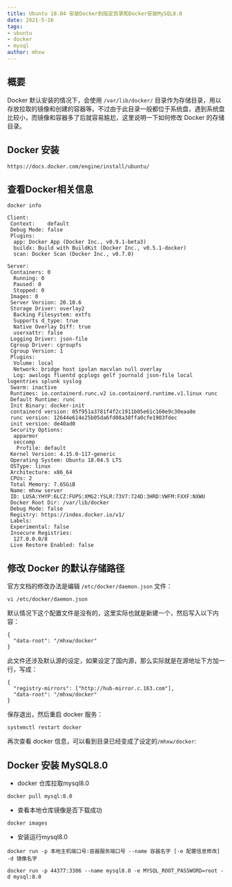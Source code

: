 ```yaml
---
title: Ubuntu 18.04 安装Docker到指定目录和Docker安装MySQL8.0
date: 2021-5-16
tags:
- ubuntu
- docker
- mysql
author: mhxw
---
```


## 概要

Docker 默认安装的情况下，会使用 `/var/lib/docker/` 目录作为存储目录，用以存放拉取的镜像和创建的容器等。不过由于此目录一般都位于系统盘，遇到系统盘比较小，而镜像和容器多了后就容易尴尬，这里说明一下如何修改 Docker 的存储目录。

## Docker 安装

```shell
https://docs.docker.com/engine/install/ubuntu/
```

## 查看Docker相关信息

```
docker info
```

```shell
Client:
 Context:    default
 Debug Mode: false
 Plugins:
  app: Docker App (Docker Inc., v0.9.1-beta3)
  buildx: Build with BuildKit (Docker Inc., v0.5.1-docker)
  scan: Docker Scan (Docker Inc., v0.7.0)

Server:
 Containers: 0
  Running: 0
  Paused: 0
  Stopped: 0
 Images: 0
 Server Version: 20.10.6
 Storage Driver: overlay2
  Backing Filesystem: extfs
  Supports d_type: true
  Native Overlay Diff: true
  userxattr: false
 Logging Driver: json-file
 Cgroup Driver: cgroupfs
 Cgroup Version: 1
 Plugins:
  Volume: local
  Network: bridge host ipvlan macvlan null overlay
  Log: awslogs fluentd gcplogs gelf journald json-file local logentries splunk syslog
 Swarm: inactive
 Runtimes: io.containerd.runc.v2 io.containerd.runtime.v1.linux runc
 Default Runtime: runc
 Init Binary: docker-init
 containerd version: 05f951a3781f4f2c1911b05e61c160e9c30eaa8e
 runc version: 12644e614e25b05da6fd08a38ffa0cfe1903fdec
 init version: de40ad0
 Security Options:
  apparmor
  seccomp
   Profile: default
 Kernel Version: 4.15.0-117-generic
 Operating System: Ubuntu 18.04.5 LTS
 OSType: linux
 Architecture: x86_64
 CPUs: 2
 Total Memory: 7.65GiB
 Name: mhxw server
 ID: LUSA:YHYP:6LCZ:FUPS:XMG2:YSLR:73V7:724D:3HRD:VWFM:FXXF:NXWU
 Docker Root Dir: /var/lib/docker
 Debug Mode: false
 Registry: https://index.docker.io/v1/
 Labels:
 Experimental: false
 Insecure Registries:
  127.0.0.0/8
 Live Restore Enabled: false
```

## 修改 Docker 的默认存储路径

官方文档的修改办法是编辑 `/etc/docker/daemon.json` 文件：

```shell
vi /etc/docker/daemon.json 
```

默认情况下这个配置文件是没有的，这里实际也就是新建一个，然后写入以下内容：

```shell
{
  "data-root": "/mhxw/docker"
}
```

此文件还涉及默认源的设定，如果设定了国内源，那么实际就是在源地址下方加一行，写成：

```shell
{
  "registry-mirrors": ["http://hub-mirror.c.163.com"],
  "data-root": "/mhxw/docker"
}
```

保存退出，然后重启 docker 服务：

```shell
systemctl restart docker
```

再次查看 docker 信息，可以看到目录已经变成了设定的`/mhxw/docker`:

## Docker 安装 MySQL8.0

- docker 仓库拉取mysql8.0

```shell
docker pull mysql:8.0
```

- 查看本地仓库镜像是否下载成功

```shell
docker images
```

- 安装运行mysql8.0

```shell
docker run -p 本地主机端口号:容器服务端口号 --name 容器名字 [-e 配置信息修改] -d 镜像名字
```

```shell
docker run -p 44377:3306 --name mysql8.0 -e MYSQL_ROOT_PASSWORD=root -d mysql:8.0
```
